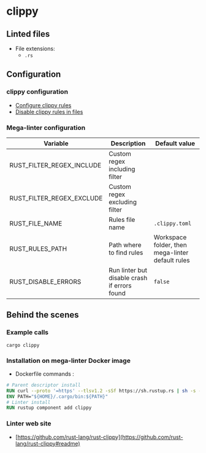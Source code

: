 <!-- markdownlint-disable MD033 MD041 -->
<!-- Generated by .automation/build.py, please do not update manually -->
# clippy

## Linted files

- File extensions:
  - `.rs`

## Configuration

### clippy configuration

- [Configure clippy rules](https://github.com/rust-lang/rust-clippy#configuration)
- [Disable clippy rules in files](https://github.com/rust-lang/rust-clippy#allowingdenying-lints)

### Mega-linter configuration

| Variable | Description | Default value |
| ----------------- | -------------- | -------------- |
| RUST_FILTER_REGEX_INCLUDE | Custom regex including filter |  |
| RUST_FILTER_REGEX_EXCLUDE | Custom regex excluding filter |  |
| RUST_FILE_NAME | Rules file name | `.clippy.toml` |
| RUST_RULES_PATH | Path where to find rules | Workspace folder, then mega-linter default rules |
| RUST_DISABLE_ERRORS | Run linter but disable crash if errors found | `false` |

## Behind the scenes

### Example calls

```shell
cargo clippy
```


### Installation on mega-linter Docker image

- Dockerfile commands :
```dockerfile
# Parent descriptor install
RUN curl --proto '=https' --tlsv1.2 -sSf https://sh.rustup.rs | sh -s -- -y
ENV PATH="${HOME}/.cargo/bin:${PATH}"
# Linter install
RUN rustup component add clippy
```


### Linter web site
- [https://github.com/rust-lang/rust-clippy](https://github.com/rust-lang/rust-clippy#readme)

